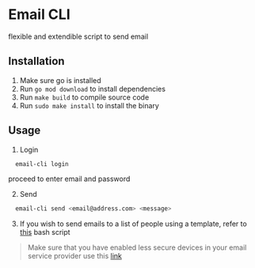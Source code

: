 # Email CLI 

flexible and extendible script to send email

## Installation 
1. Make sure go is installed
2. Run `go mod download` to install dependencies
3. Run `make build` to compile source code
4. Run `sudo make install` to install the binary

## Usage
1) Login
```sh 
  email-cli login
```
proceed to enter email and password

2) Send
```sh 
  email-cli send <email@address.com> <message>
```

3) If you wish to send emails to a list of people using a template, refer to [this](./bulksend.sh) bash script

> Make sure that you have enabled less secure devices in your email service provider
> use this [link](https://support.google.com/accounts/answer/6010255?hl=en)
